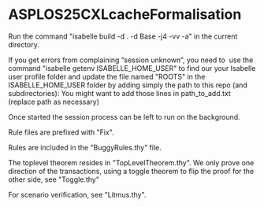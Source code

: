 # ASPLOS25CXLcacheFormalisation
Run the command "isabelle build -d . -d Base -j4 -vv -a" in the current directory.

If you get errors from complaining “session unknown”, you need to 
use the command "isabelle getenv ISABELLE_HOME_USER" to find our your Isabelle user profile folder and
update the file named "ROOTS" in the ISABELLE_HOME_USER folder by adding simply the path to this repo (and subdirectories):
You might want to add those lines in path_to_add.txt (replace path as necessary)

Once started the session process can be left to run on the background.

Rule files are prefixed with "Fix".

Rules are included in the "BuggyRules.thy" file.

The toplevel theorem resides in "TopLevelTheorem.thy". We only prove one direction of the transactions, using a toggle theorem to flip the proof for the other side, see "Toggle.thy"

For scenario verification, see "Litmus.thy".
